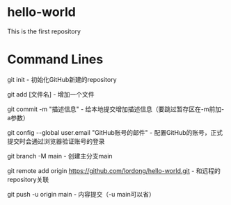 # hello-world

This is the first repository

# Command Lines

git init - 初始化GitHub新建的repository

git add [文件名] - 增加一个文件

git commit -m "描述信息" - 给本地提交增加描述信息（要跳过暂存区在-m前加-a参数）

git config --global user.email "GitHub账号的邮件" - 配置GitHub的账号，正式提交时会通过浏览器验证账号的登录

git branch -M main - 创建主分支main

git remote add origin https://github.com/lordong/hello-world.git - 和远程的repository关联

git push -u origin main - 内容提交（-u main可以省）
